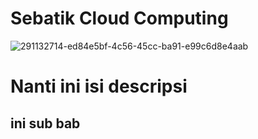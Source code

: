 # Sebatik Cloud Computing
![291132714-ed84e5bf-4c56-45cc-ba91-e99c6d8e4aab](https://github.com/Sebatik/Backend/assets/139910446/d2081f8b-56e5-4b31-ac7c-6377b6fd8f8a)

# Nanti ini isi descripsi
## ini sub bab
